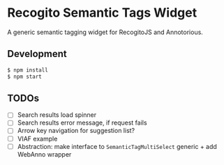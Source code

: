 # Recogito Semantic Tags Widget

A generic semantic tagging widget for RecogitoJS and Annotorious.

## Development

```sh
$ npm install
$ npm start
```

## TODOs

- [ ] Search results load spinner
- [ ] Search results error message, if request fails
- [ ] Arrow key navigation for suggestion list?
- [ ] VIAF example
- [ ] Abstraction: make interface to `SemanticTagMultiSelect` generic + add WebAnno wrapper

